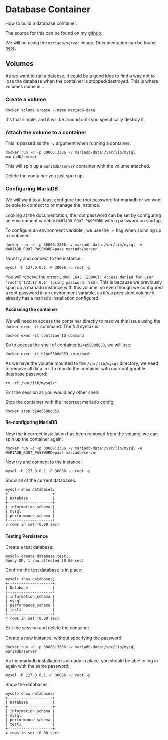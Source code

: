 # Database Container

How to build a database container.

The source for this can be found on my [github](https://github.com/mrmcshane/docker-training/tree/master/03-database-container).

We will be using the `mariadb/server` image. Documentation can be found [here](https://hub.docker.com/r/mariadb/server/).


## Volumes

As we want to run a databse, it could be a good idea to find a way not to lose the database when the container is stopped/destroyed. This is where volumes come in...

### Create a volume

```
docker volume create --name mariadb-data
```

It's that simple, and it will be around until you specifically destroy it.


### Attach the volume to a container

This is passed as the `-v` argument when running a container:

```
docker run -d -p 30066:3306 -v mariadb-data:/var/lib/mysql mariadb/server
```

This will spin up a `mariadb/server` container with the volume attached.

Delete the container you just spun up.


### Configuring MariaDB

We will want to at least configure the root password for mariadb or we wont be able to connect to or manage the instance.

Looking at the documentation, the root password can be set by configuring an environment variable `MARIADB_ROOT_PASSWORD` with a password on startup.

To configure an environment variable , we use the `-e` flag when spinning up a container:
```
docker run -d -p 30066:3306 -v mariadb-data:/var/lib/mysql -e MARIADB_ROOT_PASSWORD=pass mariadb/server
```

Now try and connect to the instance:
```
mysql -h 127.0.0.1 -P 30066 -u root -p
```

You will receive the error: `ERROR 1045 (28000): Access denied for user 'root'@'172.17.0.1' (using password: YES)`. This is because we previously spun up a mariadb instance with this volume, so even though we configured a root password in an environment variable, as it's a persistent volume it already has a mariadb installation configured.

#### Accessing the container

We will need to access the container directly to resolve this issue using the `docker exec -it` command. The full syntax is:
```
docker exec -it containerID command
```

So to access the shell of container `b24e5580d853`, we will use:
```
docker exec -it b24e5580d853 /bin/bash
```

As we have the volume mounted to the `/var/lib/mysql` directory, we need to remove all data in it to rebuild the container with our configurable database password:
```
rm -rf /var/lib/mysql/*
```

Exit the session as you would any other shell.

Stop the container with the incorrect mariadb config:
```
docker stop b24e5580d853
```

#### Re-configuring MariaDB

Now the incorrect installation has been removed from the volume, we can spin up the container again:
```
docker run -d -p 30066:3306 -v mariadb-data:/var/lib/mysql -e MARIADB_ROOT_PASSWORD=pass mariadb/server
```

Now try and connect to the instance:
```
mysql -h 127.0.0.1 -P 30066 -u root -p
```

Show all of the current databases:
```
mysql> show databases;
+--------------------+
| Database           |
+--------------------+
| information_schema |
| mysql              |
| performance_schema |
+--------------------+
3 rows in set (0.00 sec)
```

#### Testing Persistence

Create a test database:
```
mysql> create database test1;
Query OK, 1 row affected (0.00 sec)
```
Confirm the test database is in place:
```
mysql> show databases;
+--------------------+
| Database           |
+--------------------+
| information_schema |
| mysql              |
| performance_schema |
| test1              |
+--------------------+
4 rows in set (0.00 sec)
```
Exit the session and delete the container.

Create a new instance, without specifying the password:
```
docker run -d -p 30066:3306 -v mariadb-data:/var/lib/mysql mariadb/server
```

As the mariadb installation is already in place, you should be able to log in again with the same password:
```
mysql -h 127.0.0.1 -P 30066 -u root -p
```

Show the databases:
```
mysql> show databases;
+--------------------+
| Database           |
+--------------------+
| information_schema |
| mysql              |
| performance_schema |
| test1              |
+--------------------+
4 rows in set (0.00 sec)
```
